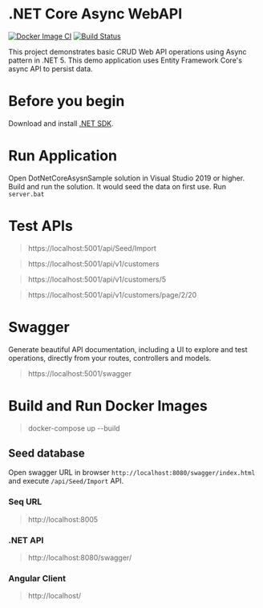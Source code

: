 # .NET Core Async WebAPI
[![Docker Image CI](https://github.com/abhishekgoenka/AspDotnetCoreAsyncWebAPI/actions/workflows/ci-docker.yml/badge.svg)](https://github.com/abhishekgoenka/AspDotnetCoreAsyncWebAPI/actions/workflows/ci-docker.yml)
[![Build Status](https://dev.azure.com/abhishekgoenkapublic/github-projects/_apis/build/status/AspDotnetCoreAsyncWebAPI-main-ci?branchName=master)](https://dev.azure.com/abhishekgoenkapublic/github-projects/_build/latest?definitionId=8&branchName=master)


This project demonstrates basic CRUD Web API operations using Async pattern in .NET 5. This demo application uses Entity Framework Core's async API to persist data.

# Before you begin
Download and install [.NET SDK](https://go.microsoft.com/fwlink/?LinkID=660852&clcid=0x409).

# Run Application
Open DotNetCoreAsysnSample solution in Visual Studio 2019 or higher. Build and run the solution. It would seed the data on first use. Run `server.bat`

# Test APIs
> https://localhost:5001/api/Seed/Import

> https://localhost:5001/api/v1/customers

> https://localhost:5001/api/v1/customers/5

> https://localhost:5001/api/v1/customers/page/2/20

# Swagger
Generate beautiful API documentation, including a UI to explore and test operations, directly from your routes, controllers and models.
> https://localhost:5001/swagger

# Build and Run Docker Images
> docker-compose up --build

## Seed database
Open swagger URL in browser `http://localhost:8080/swagger/index.html` and execute `/api/Seed/Import` API.

### Seq URL
> http://localhost:8005

### .NET API
> http://localhost:8080/swagger/

### Angular Client
> http://localhost/